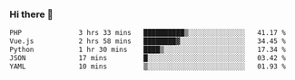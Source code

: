### Hi there 👋

<!--START_SECTION:waka-->

```txt
PHP              3 hrs 33 mins   ██████████▒░░░░░░░░░░░░░░   41.17 %
Vue.js           2 hrs 58 mins   ████████▓░░░░░░░░░░░░░░░░   34.45 %
Python           1 hr 30 mins    ████▒░░░░░░░░░░░░░░░░░░░░   17.34 %
JSON             17 mins         █░░░░░░░░░░░░░░░░░░░░░░░░   03.42 %
YAML             10 mins         ▒░░░░░░░░░░░░░░░░░░░░░░░░   01.93 %
```

<!--END_SECTION:waka-->

<!--
**Jonas-VanHaeken/Jonas-VanHaeken** is a ✨ _special_ ✨ repository because its `README.md` (this file) appears on your GitHub profile.

Here are some ideas to get you started:

- 🔭 I’m currently working on ...
- 🌱 I’m currently learning ...
- 👯 I’m looking to collaborate on ...
- 🤔 I’m looking for help with ...
- 💬 Ask me about ...
- 📫 How to reach me: ...
- 😄 Pronouns: ...
- ⚡ Fun fact: ...
-->

